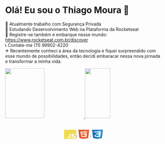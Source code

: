   # Olá! Eu sou o Thiago Moura 👋

🔭 Atualmente trabalho com Segurança Privada  <br>
📕 Estudando Desenvolvimento Web na Plataforma da Rocketseat <br>
🚀 Registre-se também e embarque nesse mundo: https://www.rocketseat.com.br/discover <br>
📞 Contate-me (11) 99902-4220 <br>
✈ Recentemente conheci a área da tecnologia e fiquei surpreendido com esse mundo de possibilidades, então decidi embaracar nessa nova jornada e transformar a minha vida.

<div>
  <a href="https://github.com/rafaballerini">
  <img height="160em" width="50%" src="https://github-readme-stats.vercel.app/api?username=Thiago7013&show_icons=true&theme=dark&include_all_commits=true&count_private=true"/>
  <img height="160em" width="40%" src="https://github-readme-stats.vercel.app/api/top-langs/?username=Thiago7013&layout=compact&langs_count=7&theme=dark"/>
</div> <br>
   
  
<div style="display: inline_block" align="center"><br>
  <img align="center" alt="Thiago-Js" height="30" width="40" src="https://raw.githubusercontent.com/devicons/devicon/master/icons/javascript/javascript-plain.svg">
  <img align="center" alt="Thiago-HTML" height="30" width="40" src="https://raw.githubusercontent.com/devicons/devicon/master/icons/html5/html5-original.svg">
  <img align="center" alt="Thiago-CSS" height="30" width="40" src="https://raw.githubusercontent.com/devicons/devicon/master/icons/css3/css3-original.svg">
</div> <br>
  
##
  

  


 

